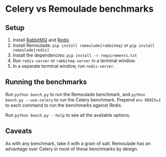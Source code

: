 # Celery vs Remoulade benchmarks

## Setup

1. Install [RabbitMQ][rabbitmq] and [Redis][redis]
1. Install Remoulade: `pip install remoulade[rabbitmq]` or `pip install remoulade[redis]`
1. Install the dependencies: `pip install -r requirements.txt`
1. Run `redis-server` or `rabbitmq-server` in a terminal window.
1. In a separate terminal window, run `redis-server`.

## Running the benchmarks

Run `python bench.py` to run the Remoulade benchmark, and `python
bench.py --use-celery` to run the Celery benchmark.  Prepend `env
REDIS=1` to each command to run the benchmarks against Redis.

Run `python bench.py --help` to see all the available options.

## Caveats

As with any benchmark, take it with a grain of salt.  Remoulade has an
advantage over Celery in most of these benchmarks by design.


[rabbitmq]: https://www.rabbitmq.com
[redis]: https://redis.io
